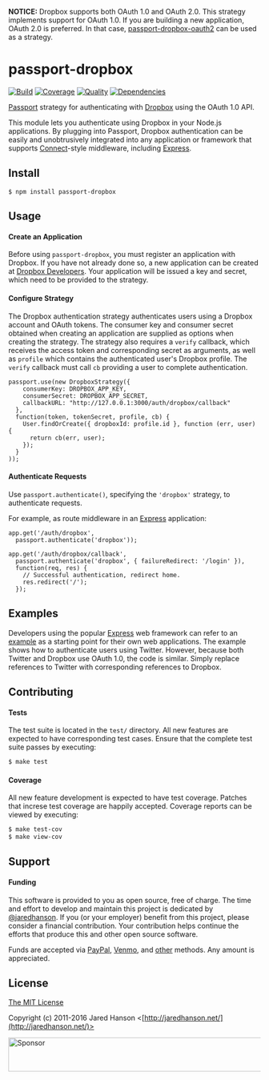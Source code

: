 **NOTICE:** Dropbox supports both OAuth 1.0 and OAuth 2.0. This strategy
implements support for OAuth 1.0.  If you are building a new application, OAuth
2.0 is preferred.  In that case, [passport-dropbox-oauth2](https://github.com/florianheinemann/passport-dropbox-oauth2)
can be used as a strategy.


# passport-dropbox

[![Build](https://img.shields.io/travis/jaredhanson/passport-dropbox.svg)](https://travis-ci.org/jaredhanson/passport-dropbox)
[![Coverage](https://img.shields.io/coveralls/jaredhanson/passport-dropbox.svg)](https://coveralls.io/r/jaredhanson/passport-dropbox)
[![Quality](https://img.shields.io/codeclimate/github/jaredhanson/passport-dropbox.svg?label=quality)](https://codeclimate.com/github/jaredhanson/passport-dropbox)
[![Dependencies](https://img.shields.io/david/jaredhanson/passport-dropbox.svg)](https://david-dm.org/jaredhanson/passport-dropbox)


[Passport](https://github.com/jaredhanson/passport) strategy for authenticating
with [Dropbox](http://www.dropbox.com/) using the OAuth 1.0 API.

This module lets you authenticate using Dropbox in your Node.js applications.
By plugging into Passport, Dropbox authentication can be easily and
unobtrusively integrated into any application or framework that supports
[Connect](http://www.senchalabs.org/connect/)-style middleware, including
[Express](http://expressjs.com/).

## Install

    $ npm install passport-dropbox

## Usage

#### Create an Application

Before using `passport-dropbox`, you must register an application with Dropbox.
If you have not already done so, a new application can be created at
[Dropbox Developers](https://www.dropbox.com/developers).  Your application will
be issued a key and secret, which need to be provided to the strategy.

#### Configure Strategy

The Dropbox authentication strategy authenticates users using a Dropbox account
and OAuth tokens.  The consumer key and consumer secret obtained when creating
an application are supplied as options when creating the strategy.  The strategy
also requires a `verify` callback, which receives the access token and
corresponding secret as arguments, as well as `profile` which contains the
authenticated user's Dropbox profile.   The `verify` callback must call `cb`
providing a user to complete authentication.

    passport.use(new DropboxStrategy({
        consumerKey: DROPBOX_APP_KEY,
        consumerSecret: DROPBOX_APP_SECRET,
        callbackURL: "http://127.0.0.1:3000/auth/dropbox/callback"
      },
      function(token, tokenSecret, profile, cb) {
        User.findOrCreate({ dropboxId: profile.id }, function (err, user) {
          return cb(err, user);
        });
      }
    ));

#### Authenticate Requests

Use `passport.authenticate()`, specifying the `'dropbox'` strategy, to
authenticate requests.

For example, as route middleware in an [Express](http://expressjs.com/)
application:

    app.get('/auth/dropbox',
      passport.authenticate('dropbox'));
    
    app.get('/auth/dropbox/callback', 
      passport.authenticate('dropbox', { failureRedirect: '/login' }),
      function(req, res) {
        // Successful authentication, redirect home.
        res.redirect('/');
      });

## Examples

Developers using the popular [Express](http://expressjs.com/) web framework can
refer to an [example](https://github.com/passport/express-4.x-twitter-example)
as a starting point for their own web applications.  The example shows how to
authenticate users using Twitter.  However, because both Twitter and Dropbox use
OAuth 1.0, the code is similar.  Simply replace references to Twitter with
corresponding references to Dropbox.

## Contributing

#### Tests

The test suite is located in the `test/` directory.  All new features are
expected to have corresponding test cases.  Ensure that the complete test suite
passes by executing:

```bash
$ make test
```

#### Coverage

All new feature development is expected to have test coverage.  Patches that
increse test coverage are happily accepted.  Coverage reports can be viewed by
executing:

```bash
$ make test-cov
$ make view-cov
```

## Support

#### Funding

This software is provided to you as open source, free of charge.  The time and
effort to develop and maintain this project is dedicated by [@jaredhanson](https://github.com/jaredhanson).
If you (or your employer) benefit from this project, please consider a financial
contribution.  Your contribution helps continue the efforts that produce this
and other open source software.

Funds are accepted via [PayPal](https://paypal.me/jaredhanson), [Venmo](https://venmo.com/jaredhanson),
and [other](http://jaredhanson.net/pay) methods.  Any amount is appreciated.

## License

[The MIT License](http://opensource.org/licenses/MIT)

Copyright (c) 2011-2016 Jared Hanson <[http://jaredhanson.net/](http://jaredhanson.net/)>

<a target='_blank' rel='nofollow' href='https://app.codesponsor.io/link/vK9dyjRnnWsMzzJTQ57fRJpH/jaredhanson/passport-dropbox'>  <img alt='Sponsor' width='888' height='68' src='https://app.codesponsor.io/embed/vK9dyjRnnWsMzzJTQ57fRJpH/jaredhanson/passport-dropbox.svg' /></a>
